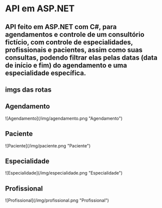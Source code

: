 # API em ASP.NET 

<h2>API feito em ASP.NET com C#, para agendamentos e controle de um consultório fictício, com controle de especialidades, profissionais e pacientes, assim como suas consultas, podendo filtrar elas pelas datas (data de início e fim) do agendamento e uma especialidade específica. </h2>

## imgs das rotas
<h2>Agendamento</h2>
![Agendamento](/img/agendamento.png "Agendamento")

<h2>Paciente</h2>
![Paciente](/img/paciente.png "Paciente")

<h2>Especialidade</h2>
![Especialidade](/img/especialidade.png "Especialidade")

<h2>Profissional</h2>
![Profissional](/img/profissional.png "Profissional")
<br>